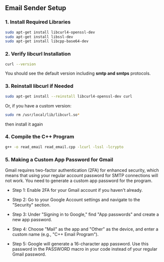 


## Email Sender Setup

### 1. Install Required Libraries

```bash
sudo apt-get install libcurl4-openssl-dev
sudo apt-get install libssl-dev
sudo apt-get install libcpp-base64-dev
```
### 2. Verify libcurl Installation
```bash
curl --version
```
You should see the default version including **smtp and smtps** protocols.
### 3. Reinstall libcurl if Needed
```bash
sudo apt-get install --reinstall libcurl4-openssl-dev curl
```
 Or, if you have a custom version:
 ```bash
sudo rm /usr/local/lib/libcurl.so*
```
then install it again
### 4. Compile the C++ Program
```bash
g++ -o read_email read_email.cpp -lcurl -lssl -lcrypto
```

### 5. Making a Custom App Password for Gmail

Gmail requires two-factor authentication (2FA) for enhanced security, which means that using your regular account password for SMTP connections will not work. You need to generate a custom app password for the program.

- Step 1: Enable 2FA for your Gmail account if you haven't already.

- Step 2: Go to your Google Account settings and navigate to the "Security" section.

- Step 3: Under "Signing in to Google," find "App passwords" and create a new app password.

- Step 4: Choose "Mail" as the app and "Other" as the device, and enter a custom name (e.g., "C++ Email Program").

- Step 5: Google will generate a 16-character app password. Use this password in the PASSWORD macro in your code instead of your regular Gmail password.








